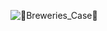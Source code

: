 ![🍺_Breweries_Case_🍺](https://github.com/user-attachments/assets/b7d9a629-d340-4ba2-a8a5-23d42164b364)

